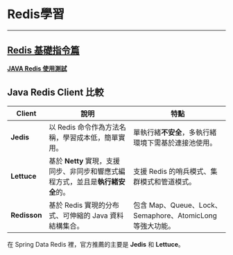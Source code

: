 # Redis學習

--- 

## [Redis 基礎指令篇](Redis基礎指令篇)
[**JAVA Redis 使用測試**](src/test/java/com/ruihao/test/JedisTest.java)
## Java Redis Client 比較
| Client             | 說明                                                                                          | 特點                                                                                         |
|--------------------|---------------------------------------------------------------------------------------------|----------------------------------------------------------------------------------------------|
| **Jedis**          | 以 Redis 命令作為方法名稱，學習成本低，簡單實用。                                              | 單執行緒**不安全**，多執行緒環境下需基於連接池使用。                                          |
| **Lettuce**        | 基於 **Netty** 實現，支援同步、非同步和響應式編程方式，並且是**執行緒安全**的。                  | 支援 Redis 的哨兵模式、集群模式和管道模式。                                                  |
| **Redisson**       | 基於 Redis 實現的分布式、可伸縮的 Java 資料結構集合。                                          | 包含 Map、Queue、Lock、Semaphore、AtomicLong 等強大功能。                                    |
在 Spring Data Redis 裡，官方推薦的主要是 **Jedis** 和 **Lettuce**。
